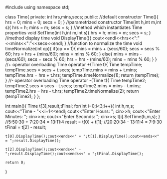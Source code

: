 #include<iostream>
using namespace std;

class Time{
    private:
        int hrs,mins,secs;
    public:
        //default constructor
        Time(){
            hrs = 0;
            mins = 0;
            secs = 0;
        }
        //parametrized constructor
        Time(int h,int m,int s){
            hrs = h;
            mins = m;
            secs = s;
        }
        //method which instantiates Time properties
        void SetTime(int h,int m,int s){
            hrs = h;
            mins = m;
            secs = s;
        }
        //method display time
        void DisplayTime(){
            cout<<endl<<hrs<<":"<<mins<<":"<<secs<<endl;
        }
        //function to normalize the time
        void timeNormalize(int op){
            if(op == 1){
                mins = mins + (secs/60);
                secs = secs % 60;
                hrs = hrs + (mins/60);
                mins = mins % 60;
            }
            else{
                mins = mins - (secs/60);
                secs = secs % 60;
                hrs = hrs - (mins/60);
                mins = mins % 60;
            }
        }
        //+ operator overloading
        Time operator +(Time t){
            Time tempTime;
            tempTime.secs = secs + t.secs;
            tempTime.mins = mins + t.mins;
            tempTime.hrs = hrs + t.hrs;
            tempTime.timeNormalize(1);
            return (tempTime);
        }
        //- operator overloading
        Time operator -(Time t){
            Time tempTime2;
            tempTime2.secs = secs - t.secs;
            tempTime2.mins = mins - t.mins;
            tempTime2.hrs = hrs - t.hrs;
            tempTime2.timeNormalize(2);
            return (tempTime2);
        }
};

int main(){
    Time t[3],result,tFinal;
    for(int i=0;i<3;i++){
        int h,m,s;
        cout<<"Time - "<<i+1<<endl;
        cout<<"Enter Hours: ";
        cin>>h;
        cout<<"Enter Minutes: ";
        cin>>m;
        cout<<"Enter Seconds: ";
        cin>>s;
        t[i].SetTime(h,m,s);
    }
    //5:50:30 + 7:20:34 = 13:11:4
    result = t[0] + t[1];
    //20:20:34 - 13:11:4 = 7:9:30
    tFinal = t[2] - result;

    t[0].DisplayTime();cout<<ends<<" + ";t[1].DisplayTime();cout<<ends<<" = ";result.DisplayTime();

    t[2].DisplayTime();cout<<ends<<" - ";result.DisplayTime();cout<<ends<<" = ";tFinal.DisplayTime();

    return 0;
}
